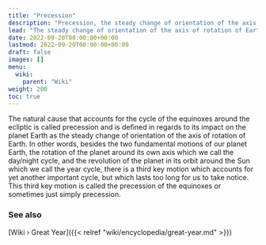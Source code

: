 ```yaml
---
title: "Precession"
description: "Precession, the steady change of orientation of the axis of rotation of Earth. Precession is the third key motion of the Earth next to the rotation around its axis (day cycle) and its revolution around the Sun (year). A full precessional cycle takes 25'920 years to complete."
lead: "The steady change of orientation of the axis of rotation of Earth. Precession is the third key motion of the Earth next to the rotation around its axis (day cycle) and its revolution around the Sun (year). A full precessional cycle takes 25'920 years to complete."
date: 2022-09-20T00:00:00+00:00
lastmod: 2022-09-20T00:00:00+00:00
draft: false
images: []
menu:
  wiki:
    parent: "Wiki"
weight: 200
toc: true
---
```


The natural cause that accounts for the cycle of the equinoxes around the ecliptic is called precession and is defined in regards to its impact on the planet Earth as the steady change of orientation of the axis of rotation of Earth. In other words, besides the two fundamental motions of our planet Earth, the rotation of the planet around its own axis which we call the day/night cycle, and the revolution of the planet in its orbit around the Sun which we call the year cycle, there is a third key motion which accounts for yet another important cycle, but which lasts too long for us to take notice. This third key motion is called the precession of the equinoxes or sometimes just simply precession.

### See also

[Wiki › Great Year]({{< relref "wiki/encyclopedia/great-year.md" >}})</br>
